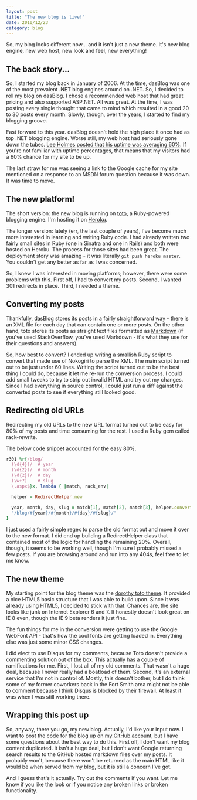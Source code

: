 ```yaml
---
layout: post
title: "The new blog is live!"
date: 2010/12/23
category: blog
---
```


So, my blog looks different now... and it isn't just a new theme. It's
new blog engine, new web host, new look and feel, new everything!

## The back story...

So, I started my blog back in January of 2006. At the time, dasBlog was
one of the most prevalent .NET blog engines around on .NET. So, I
decided to roll my blog on dasBlog. I chose a recommended web host that
had great pricing and also supported ASP.NET. All was great. At the
time, I was posting every single thought that came to mind which
resulted in a good 20 to 30 posts every month. Slowly, though, over the
years, I started to find my blogging groove.

Fast forward to this year. dasBlog doesn't hold the high place it once
had as top .NET blogging engine. Worse still, my web host had seriously
gone down the tubes. [Lee Holmes posted that his uptime was averaging
60%](http://www.leeholmes.com/blog/2010/09/08/and-the-winner-is-arvixe/).
If you're not familiar with uptime percentages, that means that my
visitors had a 60% chance for my site to be up.

The last straw for me was seeing a link to the Google cache for my site
mentioned on a response to an MSDN forum question because it was down.
It was time to move.

## The new platform!

The short version: the new blog is running on
[toto](https://github.com/cloudhead/toto), a Ruby-powered blogging
engine. I'm hosting it on [Heroku](http://heroku.com).

The longer version: lately (err, the last couple of years), I've become
much more interested in learning and writing Ruby code. I had already
written two fairly small sites in Ruby (one in Sinatra and one in Rails)
and both were hosted on Heroku. The process for those sites had been
great. The deployment story was amazing - it was literally `git push
heroku master`. You couldn't get any better as far as I was concerned.

So, I knew I was interested in moving platforms; however, there were
some problems with this. First off, I had to convert my posts. Second, I
wanted 301 redirects in place. Third, I needed a theme.

## Converting my posts

Thankfully, dasBlog stores its posts in a fairly straightforward way -
there is an XML file for each day that can contain one or more posts. On
the other hand, toto stores its posts as straight text files formatted
as [Markdown](http://daringfireball.net/projects/markdown/) (if you've
used StackOverflow, you've used Markdown - it's what they use for their
questions and answers).

So, how best to convert? I ended up writing a smallish Ruby script to
convert that made use of Nokogiri to parse the XML. The main script
turned out to be just under 60 lines. Writing the script turned out to
be the best thing I could do, because it let me re-run the conversion
process. I could add small tweaks to try to strip out invalid HTML and
try out my changes. Since I had everything in source control, I could
just run a diff against the converted posts to see if everything still
looked good.

## Redirecting old URLs

Redirecting my old URLs to the new URL format turned out to be easy for
80% of my posts and time consuming for the rest. I used a Ruby gem
called rack-rewrite.

The below code snippet accounted for the easy 80%.

```ruby
r301 %r{/blog/
  (\d{4})/  # year
  (\d{2})/  # month
  (\d{2})/  # day
  (\w+?)    # slug
  \.aspx$}x, lambda { |match, rack_env|

  helper = RedirectHelper.new

  year, month, day, slug = match[1], match[2], match[3], helper.convert_legacy_slug(match[4])
  "/blog/#{year}/#{month}/#{day}/#{slug}/"
}
```

I just used a fairly simple regex to parse the old format out and move
it over to the new format. I did end up building a RedirectHelper class
that contained most of the logic for handling the remaining 20%.
Overall, though, it seems to be working well, though I'm sure I probably
missed a few posts. If you are browsing around and run into any 404s,
feel free to let me know.

## The new theme

My starting point for the blog theme was the [dorothy toto
theme](https://github.com/cloudhead/dorothy). It provided a nice HTML5
basic structure that I was able to build upon. Since it was already
using HTML5, I decided to stick with that. Chances are, the site looks
like junk on Internet Explorer 6 and 7. It honestly doesn't look great
on IE 8 even, though the IE 9 beta renders it just fine.

The fun things for me in the conversion were getting to use the Google
WebFont API - that's how the cool fonts are getting loaded in.
Everything else was just some minor CSS changes.

I did elect to use Disqus for my comments, because Toto doesn't provide
a commenting solution out of the box. This actually has a couple of
ramifications for me. First, I lost all of my old comments. That wasn't
a huge deal, because I never really had a boatload of them. Second, it's
an external service that I'm not in control of. Mostly, this doesn't
bother, but I do think some of my former coworkers back in the Fort
Smith area might not be able to comment because I think Disqus is
blocked by their firewall. At least it was when I was still working
there.

## Wrapping this post up

So, anyway, there you go, my new blog. Actually, I'd like your input
now. I want to post the code for the blog up on [my GitHub
account](https://github.com/drmohundro), but I have some questions about
the best way to do this. First off, I don't want my blog content
duplicated. It isn't a huge deal, but I don't want Google returning
search results to the GitHub hosted markdown files over my posts. It
probably won't, because there won't be returned as the main HTML like it
would be when served from my blog, but it is still a concern I've got.

And I guess that's it actually. Try out the comments if you want. Let me
know if you like the look or if you notice any broken links or broken
functionality.
